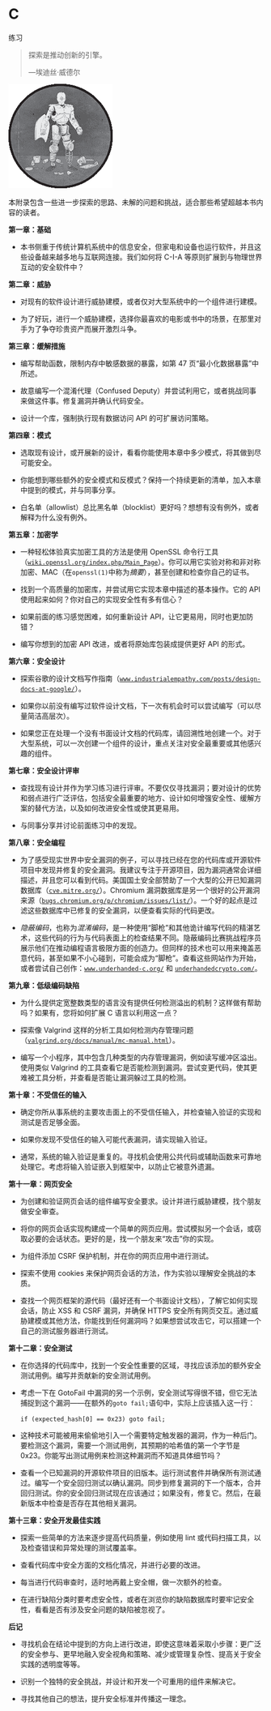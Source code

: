 # C

练习

> 探索是推动创新的引擎。
> 
> —埃迪丝·威德尔

![](img/chapterart.png)

本附录包含一些进一步探索的思路、未解的问题和挑战，适合那些希望超越本书内容的读者。

**第一章：基础**

+   本书侧重于传统计算机系统中的信息安全，但家电和设备也运行软件，并且这些设备越来越多地与互联网连接。我们如何将 C-I-A 等原则扩展到与物理世界互动的安全软件中？

**第二章：威胁**

+   对现有的软件设计进行威胁建模，或者仅对大型系统中的一个组件进行建模。

+   为了好玩，进行一个威胁建模，选择你最喜欢的电影或书中的场景，在那里对手为了争夺珍贵资产而展开激烈斗争。

**第三章：缓解措施**

+   编写帮助函数，限制内存中敏感数据的暴露，如第 47 页“最小化数据暴露”中所述。

+   故意编写一个混淆代理（Confused Deputy）并尝试利用它，或者挑战同事来做这件事。修复漏洞并确认代码安全。

+   设计一个库，强制执行现有数据访问 API 的可扩展访问策略。

**第四章：模式**

+   选取现有设计，或开展新的设计，看看你能使用本章中多少模式，将其做到尽可能安全。

+   你能想到哪些额外的安全模式和反模式？保持一个持续更新的清单，加入本章中提到的模式，并与同事分享。

+   白名单（allowlist）总比黑名单（blocklist）更好吗？想想有没有例外，或者解释为什么没有例外。

**第五章：加密学**

+   一种轻松体验真实加密工具的方法是使用 OpenSSL 命令行工具（[`wiki.openssl.org/index.php/Main_Page`](https://wiki.openssl.org/index.php/Main_Page)）。你可以用它实验对称和非对称加密、MAC（在`openssl(1)`中称为*摘要*），甚至创建和检查你自己的证书。

+   找到一个高质量的加密库，并尝试用它实现本章中描述的基本操作。它的 API 使用起来如何？你对自己的实现安全性有多有信心？

+   如果前面的练习感觉困难，如何重新设计 API，让它更易用，同时也更加防错？

+   编写你想到的加密 API 改进，或者将原始库包装成提供更好 API 的形式。

**第六章：安全设计**

+   探索谷歌的设计文档写作指南（[`www.industrialempathy.com/posts/design-docs-at-google/`](https://www.industrialempathy.com/posts/design-docs-at-google/)）。

+   如果你以前没有编写过软件设计文档，下一次有机会时可以尝试编写（可以尽量简洁高层次）。

+   如果您正在处理一个没有书面设计文档的代码库，请回溯性地创建一个。对于大型系统，可以一次创建一个组件的设计，重点关注对安全最重要或其他感兴趣的组件。

**第七章：安全设计评审**

+   查找现有设计并作为学习练习进行评审。不要仅仅寻找漏洞；要对设计的优势和弱点进行广泛评估，包括安全最重要的地方、设计如何增强安全性、缓解方案的替代方法，以及如何改进安全性或使其更易用。

+   与同事分享并讨论前面练习中的发现。

**第八章：安全编程**

+   为了感受现实世界中安全漏洞的例子，可以寻找已经在您的代码库或开源软件项目中发现并修复的安全漏洞。我建议专注于开源项目，因为漏洞通常会详细描述，并且您可以看到代码。美国国土安全部赞助了一个大型的公开已知漏洞数据库（[`cve.mitre.org/`](https://cve.mitre.org/)）。Chromium 漏洞数据库是另一个很好的公开漏洞来源（[`bugs.chromium.org/p/chromium/issues/list/`](https://bugs.chromium.org/p/chromium/issues/list/)）。一个好的起点是过滤这些数据库中已修复的安全漏洞，以便查看实际的代码更改。

+   *隐蔽编码*，也称为*混淆编码*，是一种使用“脚枪”和其他诡计编写代码的精湛艺术，这些代码的行为与代码表面上的检查结果不同。隐蔽编码比赛挑战程序员展示他们在推动编程语言极限方面的创造力。但同样的技术也可以用来掩盖恶意代码，甚至如果不小心碰到，可能会成为“脚枪”。查看这些网站作为开始，或者尝试自己创作：[`www.underhanded-c.org/`](http://www.underhanded-c.org/) 和 [`underhandedcrypto.com/`](https://underhandedcrypto.com/)。

**第九章：低级编码缺陷**

+   为什么提供定宽整数类型的语言没有提供任何检测溢出的机制？这样做有帮助吗？如果有，您将如何扩展 C 语言以利用这一点？

+   探索像 Valgrind 这样的分析工具如何检测内存管理问题（[`valgrind.org/docs/manual/mc-manual.html`](https://valgrind.org/docs/manual/mc-manual.html)）。

+   编写一个小程序，其中包含几种类型的内存管理漏洞，例如读写缓冲区溢出。使用类似 Valgrind 的工具查看它是否能检测到漏洞。尝试变更代码，使其更难被工具分析，并查看是否能让漏洞躲过工具的检测。

**第十章：不受信任的输入**

+   确定你所从事系统的主要攻击面上的不受信任输入，并检查输入验证的实现和测试是否足够全面。

+   如果你发现不受信任的输入可能代表漏洞，请实现输入验证。

+   通常，系统的输入验证是重复的。寻找机会使用公共代码或辅助函数来可靠地处理它。考虑将输入验证嵌入到框架中，以防止它被意外遗漏。

**第十一章：网页安全**

+   为创建和验证网页会话的组件编写安全要求。设计并进行威胁建模，找个朋友做安全审查。

+   将你的网页会话实现构建成一个简单的网页应用。尝试模拟另一个会话，或窃取必要的会话状态。更好的是，找一个朋友来“攻击”你的实现。

+   为组件添加 CSRF 保护机制，并在你的网页应用中进行测试。

+   探索不使用 cookies 来保护网页会话的方法，作为实验以理解安全挑战的本质。

+   查找一个网页框架的源代码（最好还有一个书面设计文档），了解它如何实现会话，防止 XSS 和 CSRF 漏洞，并确保 HTTPS 安全所有网页交互。通过威胁建模或其他方法，你能找到任何漏洞吗？如果想尝试攻击它，可以搭建一个自己的测试服务器进行测试。

**第十二章：安全测试**

+   在你选择的代码库中，找到一个安全性重要的区域，寻找应该添加的额外安全测试用例。编写并贡献新的安全测试用例。

+   考虑一下在 GotoFail 中漏洞的另一个示例，安全测试写得很不错，但它无法捕捉到这个漏洞——在额外的`goto fail;`语句中，实际上应该插入这一行：

    ```
    if (expected_hash[0] == 0x23) goto fail;
    ```

+   这种技术可能被用来偷偷地引入一个需要特定触发器的漏洞，作为一种后门。要检测这个漏洞，需要一个测试用例，其预期的哈希值的第一个字节是 0x23。你能写出测试用例来检测这种漏洞而不知道具体细节吗？

+   查看一个已知漏洞的开源软件项目的旧版本。运行测试套件并确保所有测试通过。编写一个安全回归测试以确认漏洞。同步到修复漏洞的下一个版本，合并回归测试。你的安全回归测试现在应该通过；如果没有，修复它。然后，在最新版本中检查是否存在其他相关漏洞。

**第十三章：安全开发最佳实践**

+   探索一些简单的方法来逐步提高代码质量，例如使用 lint 或代码扫描工具，以及检查错误和异常处理的测试覆盖率。

+   查看代码库中安全方面的文档化情况，并进行必要的改进。

+   每当进行代码审查时，适时地再戴上安全帽，做一次额外的检查。

+   在进行缺陷分类时要考虑安全性，或者在浏览你的缺陷数据库时要牢记安全性，看看是否有涉及安全问题的缺陷被忽视了。

**后记**

+   寻找机会在结论中提到的方向上进行改进，即使这意味着采取小步骤：更广泛的安全参与、更早地融入安全视角和策略、减少或管理复杂性、提高关于安全实践的透明度等等。

+   识别一个独特的安全挑战，并设计和开发一个可重用的组件来解决它。

+   寻找其他自己的想法，提升安全标准并传播这一理念。
